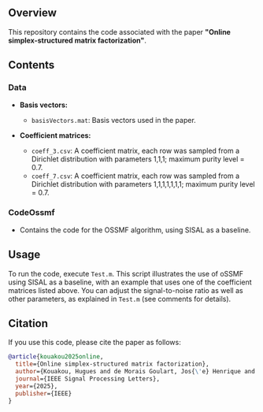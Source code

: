 ## Overview

This repository contains the code associated with the paper **"Online simplex-structured matrix factorization"**.

## Contents

### Data

- **Basis vectors:**

   - `basisVectors.mat`: Basis vectors used in the paper.

- **Coefficient matrices:**

  - `coeff_3.csv`: A coefficient matrix, each row was sampled from a Dirichlet distribution with parameters 1,1,1;  maximum purity level = 0.7.
  - `coeff_7.csv`: A coefficient matrix, each row was sampled from a Dirichlet distribution with parameters 1,1,1,1,1,1,1;  maximum purity level = 0.7.

### CodeOssmf
   - Contains the code for the OSSMF algorithm, using SISAL as a baseline.



## Usage

To run the code, execute `Test.m`. This script illustrates the use of oSSMF using SISAL as a baseline, with an example that uses one of the coefficient matrices listed above. You can adjust the signal-to-noise ratio as well as other parameters, as explained in `Test.m` (see comments for details).

## Citation

If you use this code, please cite the paper as follows:

```bibtex
@article{kouakou2025online,
  title={Online simplex-structured matrix factorization},
  author={Kouakou, Hugues and de Morais Goulart, Jos{\'e} Henrique and Vitale, Raffaele and Oberlin, Thomas and Rousseau, David and Ruckebusch, Cyril and Dobigeon, Nicolas},
  journal={IEEE Signal Processing Letters},
  year={2025},
  publisher={IEEE}
}
